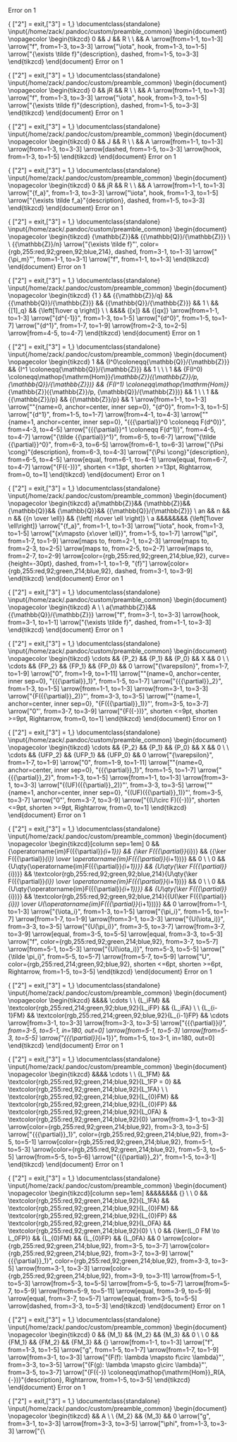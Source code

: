Error on 1

{ ["2"] = exit,["3"] = 1,} 
\documentclass{standalone}
\input{/home/zack/.pandoc/custom/preamble_common}
\begin{document}
\nopagecolor
\begin{tikzcd}
    0 && J && R \\
    \\
    && A
    \arrow[from=1-1, to=1-3]
    \arrow["f", from=1-3, to=3-3]
    \arrow["\iota", hook, from=1-3, to=1-5]
    \arrow["{\exists \tilde f}"{description}, dashed, from=1-5, to=3-3]
\end{tikzcd}
\end{document}
Error on 1

{ ["2"] = exit,["3"] = 1,} 
\documentclass{standalone}
\input{/home/zack/.pandoc/custom/preamble_common}
\begin{document}
\nopagecolor
\begin{tikzcd}
    0 && jR && R \\
    \\
    && A
    \arrow[from=1-1, to=1-3]
    \arrow["f", from=1-3, to=3-3]
    \arrow["\iota", hook, from=1-3, to=1-5]
    \arrow["{\exists \tilde f}"{description}, dashed, from=1-5, to=3-3]
\end{tikzcd}
\end{document}
Error on 1

{ ["2"] = exit,["3"] = 1,} 
\documentclass{standalone}
\input{/home/zack/.pandoc/custom/preamble_common}
\begin{document}
\nopagecolor
\begin{tikzcd}
    0 && J && R \\
    \\
    && A
    \arrow[from=1-1, to=1-3]
    \arrow[from=1-3, to=3-3]
    \arrow[dashed, from=1-5, to=3-3]
    \arrow[hook, from=1-3, to=1-5]
\end{tikzcd}
\end{document}
Error on 1

{ ["2"] = exit,["3"] = 1,} 
\documentclass{standalone}
\input{/home/zack/.pandoc/custom/preamble_common}
\begin{document}
\nopagecolor
\begin{tikzcd}
    0 && jR && R \\
    \\
    && A
    \arrow[from=1-1, to=1-3]
    \arrow["{f_a}", from=1-3, to=3-3]
    \arrow["\iota", hook, from=1-3, to=1-5]
    \arrow["{\exists \tilde f_a}"{description}, dashed, from=1-5, to=3-3]
\end{tikzcd}
\end{document}
Error on 1

{ ["2"] = exit,["3"] = 1,} 
\documentclass{standalone}
\input{/home/zack/.pandoc/custom/preamble_common}
\begin{document}
\nopagecolor
\begin{tikzcd}
    {\mathbb{Z}}&& {{\mathbb{Q}}/{\mathbb{Z}}} \\
    \\
    {{\mathbb{Z}}/n}
    \arrow["{\exists \tilde f}"', color={rgb,255:red,92;green,92;blue,214}, dashed, from=3-1, to=1-3]
    \arrow["{\pi_m}"', from=1-1, to=3-1]
    \arrow["f", from=1-1, to=1-3]
\end{tikzcd}
\end{document}
Error on 1

{ ["2"] = exit,["3"] = 1,} 
\documentclass{standalone}
\input{/home/zack/.pandoc/custom/preamble_common}
\begin{document}
\nopagecolor
\begin{tikzcd}
    {1 } && {{\mathbb{Z}}/q} && {{\mathbb{Q}}/{\mathbb{Z}}} && {{\mathbb{Q}}/{\mathbb{Z}}} && 1 \\
    && {[1]_q} && {\left[1\over q \right]} \\
    \\
    &&&& {[x]} && {[qx]}
    \arrow[from=1-1, to=1-3]
    \arrow["{d^{-1}}", from=1-3, to=1-5]
    \arrow["{d^0}", from=1-5, to=1-7]
    \arrow["{d^1}", from=1-7, to=1-9]
    \arrow[from=2-3, to=2-5]
    \arrow[from=4-5, to=4-7]
\end{tikzcd}
\end{document}
Error on 1

{ ["2"] = exit,["3"] = 1,} 
\documentclass{standalone}
\input{/home/zack/.pandoc/custom/preamble_common}
\begin{document}
\nopagecolor
\begin{tikzcd}
    1 && {I^0\coloneqq{\mathbb{Q}}/{\mathbb{Z}}} && {I^1 \coloneqq{\mathbb{Q}}/{\mathbb{Z}}} && 1 \\
    \\
    \\
    1 && {F(I^0) \coloneqq\mathop{\mathrm{Hom}}_{\mathbb{Z}}({\mathbb{Z}}/p, {\mathbb{Q}}/{\mathbb{Z}})} && {F(I^1) \coloneqq\mathop{\mathrm{Hom}}_{\mathbb{Z}}({\mathbb{Z}}/p, {\mathbb{Q}}/{\mathbb{Z}})} && 1 \\
    \\
    1 && {{\mathbb{Z}}/p} && {{\mathbb{Z}}/p} && 1
    \arrow[from=1-1, to=1-3]
    \arrow[""{name=0, anchor=center, inner sep=0}, "{d^0}", from=1-3, to=1-5]
    \arrow["{d^1}", from=1-5, to=1-7]
    \arrow[from=4-1, to=4-3]
    \arrow[""{name=1, anchor=center, inner sep=0}, "{{{\partial}}^0 \coloneqq F(d^0)}", from=4-3, to=4-5]
    \arrow["{{{\partial}}^1 \coloneqq F(d^1)}", from=4-5, to=4-7]
    \arrow["{\tilde {{\partial}}^1}", from=6-5, to=6-7]
    \arrow["{\tilde {{\partial}}^0}", from=6-3, to=6-5]
    \arrow[from=6-1, to=6-3]
    \arrow["{\Psi \cong}"{description}, from=6-3, to=4-3]
    \arrow["{\Psi \cong}"{description}, from=6-5, to=4-5]
    \arrow[equal, from=6-1, to=4-1]
    \arrow[equal, from=6-7, to=4-7]
    \arrow["{F({-})}", shorten <=13pt, shorten >=13pt, Rightarrow, from=0, to=1]
\end{tikzcd}
\end{document}
Error on 1

{ ["2"] = exit,["3"] = 1,} 
\documentclass{standalone}
\input{/home/zack/.pandoc/custom/preamble_common}
\begin{document}
\nopagecolor
\begin{tikzcd}
    a{\mathbb{Z}}&& {\mathbb{Z}}&& {\mathbb{Q}}&& {\mathbb{Q}}&& {{\mathbb{Q}}/{\mathbb{Z}}} \\
    an && n && n && {{n \over \ell}} && {\left[ n\over \ell \right]} \\
    a &&&&&&&& {\left[1\over \ell\right]}
    \arrow["{f_a}", from=1-1, to=1-3]
    \arrow["\iota", hook, from=1-3, to=1-5]
    \arrow["{x\mapsto {x\over \ell}}", from=1-5, to=1-7]
    \arrow["\pi", from=1-7, to=1-9]
    \arrow[maps to, from=2-1, to=2-3]
    \arrow[maps to, from=2-3, to=2-5]
    \arrow[maps to, from=2-5, to=2-7]
    \arrow[maps to, from=2-7, to=2-9]
    \arrow[color={rgb,255:red,92;green,214;blue,92}, curve={height=-30pt}, dashed, from=1-1, to=1-9, "{f}"]
    \arrow[color={rgb,255:red,92;green,214;blue,92}, dashed, from=3-1, to=3-9]
\end{tikzcd}
\end{document}
Error on 1

{ ["2"] = exit,["3"] = 1,} 
\documentclass{standalone}
\input{/home/zack/.pandoc/custom/preamble_common}
\begin{document}
\nopagecolor
\begin{tikzcd}
    A \\
    \\
    a{\mathbb{Z}}&& {{\mathbb{Q}}/{\mathbb{Z}}}
    \arrow["f", from=3-1, to=3-3]
    \arrow[hook, from=3-1, to=1-1]
    \arrow["{\exists \tilde f}", dashed, from=1-1, to=3-3]
\end{tikzcd}
\end{document}
Error on 1

{ ["2"] = exit,["3"] = 1,} 
\documentclass{standalone}
\input{/home/zack/.pandoc/custom/preamble_common}
\begin{document}
\nopagecolor
\begin{tikzcd}
    \cdots && {P_2} && {P_1} && {P_0} && X && 0 \\
    \\
    \cdots && {FP_2} && {FP_1} && {FP_0} && 0
    \arrow["{\varepsilon}", from=1-7, to=1-9]
    \arrow["0", from=1-9, to=1-11]
    \arrow[""{name=0, anchor=center, inner sep=0}, "{{{\partial}}_1}", from=1-5, to=1-7]
    \arrow["{{{\partial}}_2}", from=1-3, to=1-5]
    \arrow[from=1-1, to=1-3]
    \arrow[from=3-1, to=3-3]
    \arrow["{F({{\partial}}_2)}"', from=3-3, to=3-5]
    \arrow[""{name=1, anchor=center, inner sep=0}, "{F({{\partial}}_1)}"', from=3-5, to=3-7]
    \arrow["0"', from=3-7, to=3-9]
    \arrow["{F({-})}", shorten <=9pt, shorten >=9pt, Rightarrow, from=0, to=1]
\end{tikzcd}
\end{document}
Error on 1

{ ["2"] = exit,["3"] = 1,} 
\documentclass{standalone}
\input{/home/zack/.pandoc/custom/preamble_common}
\begin{document}
\nopagecolor
\begin{tikzcd}
    \cdots && {P_2} && {P_1} && {P_0} && X && 0 \\
    \\
    \cdots && {UFP_2} && {UFP_1} && {UFP_0} && 0
    \arrow["{\varepsilon}", from=1-7, to=1-9]
    \arrow["0", from=1-9, to=1-11]
    \arrow[""{name=0, anchor=center, inner sep=0}, "{{{\partial}}_1}", from=1-5, to=1-7]
    \arrow["{{{\partial}}_2}", from=1-3, to=1-5]
    \arrow[from=1-1, to=1-3]
    \arrow[from=3-1, to=3-3]
    \arrow["{(UF)({{\partial}}_2)}"', from=3-3, to=3-5]
    \arrow[""{name=1, anchor=center, inner sep=0}, "{(UF)({{\partial}}_1)}"', from=3-5, to=3-7]
    \arrow["0"', from=3-7, to=3-9]
    \arrow["{(U\circ F)({-})}", shorten <=9pt, shorten >=9pt, Rightarrow, from=0, to=1]
\end{tikzcd}
\end{document}
Error on 1

{ ["2"] = exit,["3"] = 1,} 
\documentclass{standalone}
\input{/home/zack/.pandoc/custom/preamble_common}
\begin{document}
\nopagecolor
\begin{tikzcd}[column sep=1em]
    0 && {\operatorname{im}F({{\partial}}_{i+1})} && {\ker F({{\partial}}_{i})} && {{\ker F({{\partial}}_{i}) \over \operatorname{im}F({{\partial}}_{i+1})}} && 0 \\
    \\
    0 && {U\qty{\operatorname{im}F({{\partial}}_{i+1})}} && {U\qty{\ker F({{\partial}}_{i})}} && \textcolor{rgb,255:red,92;green,92;blue,214}{U\qty{\ker F({{\partial}}_{i}) \over \operatorname{im}F({{\partial}}_{i+1})}} && 0 \\
    \\
    0 && {U\qty{\operatorname{im}F({{\partial}}_{i+1})}} && {U\qty{\ker F({{\partial}}_{i})}} && \textcolor{rgb,255:red,92;green,92;blue,214}{{U(\ker F({{\partial}}_{i})) \over U(\operatorname{im}F({{\partial}}_{i+1}))}} && 0
    \arrow[from=1-1, to=1-3]
    \arrow["{\iota_i}", from=1-3, to=1-5]
    \arrow["{\pi_i}", from=1-5, to=1-7]
    \arrow[from=1-7, to=1-9]
    \arrow[from=3-1, to=3-3]
    \arrow["{U(\iota_i)}", from=3-3, to=3-5]
    \arrow["{U(\pi_i)}", from=3-5, to=3-7]
    \arrow[from=3-7, to=3-9]
    \arrow[equal, from=3-5, to=5-5]
    \arrow[equal, from=3-3, to=5-3]
    \arrow["f", color={rgb,255:red,92;green,214;blue,92}, from=3-7, to=5-7]
    \arrow[from=5-1, to=5-3]
    \arrow["{U(\iota_i)}", from=5-3, to=5-5]
    \arrow["{\tilde \pi_i}", from=5-5, to=5-7]
    \arrow[from=5-7, to=5-9]
    \arrow["U", color={rgb,255:red,214;green,92;blue,92}, shorten <=6pt, shorten >=6pt, Rightarrow, from=1-5, to=3-5]
\end{tikzcd}
\end{document}
Error on 1

{ ["2"] = exit,["3"] = 1,} 
\documentclass{standalone}
\input{/home/zack/.pandoc/custom/preamble_common}
\begin{document}
\nopagecolor
\begin{tikzcd}
    &&&& \cdots \\
    \\
    {L_iFM} && \textcolor{rgb,255:red,214;green,92;blue,92}{L_iFP} && {L_iFA} \\
    \\
    {L_{i-1}FM} && \textcolor{rgb,255:red,214;green,92;blue,92}{L_{i-1}FP} && \cdots
    \arrow[from=3-1, to=3-3]
    \arrow[from=3-3, to=3-5]
    \arrow["{{{\partial}}_i}", from=3-5, to=5-1, in=180, out=0]
    \arrow[from=5-1, to=5-3]
    \arrow[from=5-3, to=5-5]
    \arrow["{{{\partial}}_{i+1}}", from=1-5, to=3-1, in=180, out=0]
\end{tikzcd}
\end{document}
Error on 1

{ ["2"] = exit,["3"] = 1,} 
\documentclass{standalone}
\input{/home/zack/.pandoc/custom/preamble_common}
\begin{document}
\nopagecolor
\begin{tikzcd}
    &&&& \cdots \\
    \\
    {L_1FM} && \textcolor{rgb,255:red,92;green,214;blue,92}{L_1FP = 0} && \textcolor{rgb,255:red,92;green,214;blue,92}{L_1FA} \\
    \\
    \textcolor{rgb,255:red,92;green,214;blue,92}{L_{0}FM} && \textcolor{rgb,255:red,92;green,214;blue,92}{L_{0}FP} && \textcolor{rgb,255:red,92;green,214;blue,92}{L_0FA} & \textcolor{rgb,255:red,92;green,214;blue,92}{0}
    \arrow[from=3-1, to=3-3]
    \arrow[color={rgb,255:red,92;green,214;blue,92}, from=3-3, to=3-5]
    \arrow["{{{\partial}}_1}", color={rgb,255:red,92;green,214;blue,92}, from=3-5, to=5-1]
    \arrow[color={rgb,255:red,92;green,214;blue,92}, from=5-1, to=5-3]
    \arrow[color={rgb,255:red,92;green,214;blue,92}, from=5-3, to=5-5]
    \arrow[from=5-5, to=5-6]
    \arrow["{{{\partial}}_2}", from=1-5, to=3-1]
\end{tikzcd}
\end{document}
Error on 1

{ ["2"] = exit,["3"] = 1,} 
\documentclass{standalone}
\input{/home/zack/.pandoc/custom/preamble_common}
\begin{document}
\nopagecolor
\begin{tikzcd}[column sep=1em]
    &&&&&&&& {} \\
    \\
    0 && \textcolor{rgb,255:red,92;green,214;blue,92}{L_1FA} && \textcolor{rgb,255:red,92;green,214;blue,92}{L_{0}FM} && \textcolor{rgb,255:red,92;green,214;blue,92}{L_{0}FP} && \textcolor{rgb,255:red,92;green,214;blue,92}{L_0FA} && \textcolor{rgb,255:red,92;green,214;blue,92}{0} \\
    \\
    0 && {\ker(L_0 FM \to L_0FP)} && {L_{0}FM} && {L_{0}FP} && {L_0FA} && 0
    \arrow[color={rgb,255:red,92;green,214;blue,92}, from=3-5, to=3-7]
    \arrow[color={rgb,255:red,92;green,214;blue,92}, from=3-7, to=3-9]
    \arrow["{{{\partial}}_1}", color={rgb,255:red,92;green,214;blue,92}, from=3-3, to=3-5]
    \arrow[from=3-1, to=3-3]
    \arrow[color={rgb,255:red,92;green,214;blue,92}, from=3-9, to=3-11]
    \arrow[from=5-1, to=5-3]
    \arrow[from=5-3, to=5-5]
    \arrow[from=5-5, to=5-7]
    \arrow[from=5-7, to=5-9]
    \arrow[from=5-9, to=5-11]
    \arrow[equal, from=3-9, to=5-9]
    \arrow[equal, from=3-7, to=5-7]
    \arrow[equal, from=3-5, to=5-5]
    \arrow[dashed, from=3-3, to=5-3]
\end{tikzcd}
\end{document}
Error on 1

{ ["2"] = exit,["3"] = 1,} 
\documentclass{standalone}
\input{/home/zack/.pandoc/custom/preamble_common}
\begin{document}
\nopagecolor
\begin{tikzcd}
    0 && {M_1} && {M_2} && {M_3} && 0 \\
    \\
    0 && {FM_1} && {FM_2} && {FM_3} && {}
    \arrow[from=1-1, to=1-3]
    \arrow["f", from=1-3, to=1-5]
    \arrow["g", from=1-5, to=1-7]
    \arrow[from=1-7, to=1-9]
    \arrow[from=3-1, to=3-3]
    \arrow["{F(f): \lambda \mapsto f\circ \lambda}"', from=3-3, to=3-5]
    \arrow["{F(g): \lambda \mapsto g\circ \lambda}"', from=3-5, to=3-7]
    \arrow["{F({-}) \coloneqq\mathop{\mathrm{Hom}}_R(A, {-})}"{description}, Rightarrow, from=1-5, to=3-5]
\end{tikzcd}
\end{document}
Error on 1

{ ["2"] = exit,["3"] = 1,} 
\documentclass{standalone}
\input{/home/zack/.pandoc/custom/preamble_common}
\begin{document}
\nopagecolor
\begin{tikzcd}
    && A \\
    \\
    {M_2} && {M_3} && 0
    \arrow["g", from=3-1, to=3-3]
    \arrow[from=3-3, to=3-5]
    \arrow["\phi", from=1-3, to=3-3]
    \arrow["{\